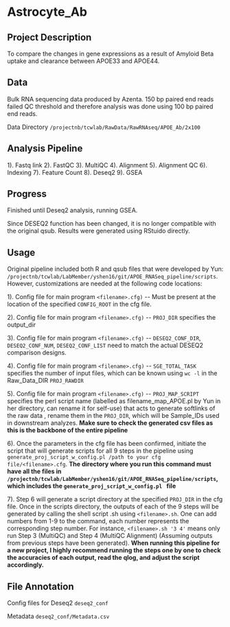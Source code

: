 # Astrocyte_Ab

## Project Description
To compare the changes in gene expressions as a result of Amyloid Beta uptake and clearance between APOE33 and APOE44.

## Data
Bulk RNA sequencing data produced by Azenta. 150 bp paired end reads failed QC threshold and therefore analysis was done using 100 bp paired end reads.

Data Directory `/projectnb/tcwlab/RawData/RawRNAseq/APOE_Ab/2x100`

## Analysis Pipeline
1). Fastq link
2). FastQC
3). MultiQC
4). Alignment
5). Alignment QC
6). Indexing
7). Feature Count
8). Deseq2
9). GSEA

## Progress
Finished until Deseq2 analysis, running GSEA.

Since DESEQ2 function has been changed, it is no longer compatible with the original qsub. Results were generated using RStuido directly.

## Usage

Original pipeline included both R and qsub files that were developed by Yun: `/projectnb/tcwlab/LabMember/yshen16/git/APOE_RNASeq_pipeline/scripts`. However, customizations are needed at the following code locations:

1). Config file for main program `<filename>.cfg)` -- Must be present at the location of the specified `CONFIG_ROOT` in the cfg file.

2). Config file for main program `<filename>.cfg)` -- `PROJ_DIR` specifies the output_dir

3). Config file for main program `<filename>.cfg)` -- `DESEQ2_CONF_DIR`, `DESEQ2_CONF_NUM`, `DESEQ2_CONF_LIST` need to match the actual DESEQ2 comparison designs.

4). Config file for main program `<filename>.cfg)` -- `SGE_TOTAL_TASK` specifies the number of input files, which can be known using `wc -l` in the Raw_Data_DIR `PROJ_RAWDIR`

5). Config file for main program `<filename>.cfg)` -- `PROJ_MAP_SCRIPT` specifies the perl script name (labelled as filename_map_APOE.pl by Yun in her directory, can rename it for self-use) that acts to generate softlinks of the raw data , rename them in the `PROJ_DIR`, which will be Sample_IDs used in downstream analyzes. **Make sure to check the generated csv files as this is the backbone of the entire pipeline**

6). Once the parameters in the cfg file has been confirmed, initiate the script that will generate scripts for all 9 steps in the pipeline using `generate_proj_script_w_config.pl /path to your cfg file/<filename>.cfg`. **The directory where you run this command must have all the files in `/projectnb/tcwlab/LabMember/yshen16/git/APOE_RNASeq_pipeline/scripts`, which includes the `generate_proj_script_w_config.pl ` file**

7). Step 6 will generate a script directory at the specified `PROJ_DIR` in the cfg file. Once in the scripts directory, the outputs of each of the 9 steps will be generated by calling the shell script <filename>.sh using `<filename>.sh`. One can add numbers from 1-9 to the command, each number represents the corresponding step number. For instance, `<filename>.sh '3 4'` means only run Step 3 (MultiQC) and Step 4 (MultiQC Alignment) (Assuming outputs from previous steps have been generated). **When running this pipeline for a new project, I highly recommend running the steps one by one to check the accuracies of each output, read the qlog, and adjust the script accordingly.**

## File Annotation

Config files for Deseq2 `deseq2_conf` 

Metadata `deseq2_conf/Metadata.csv`
